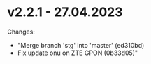 # v2.2.1 - 27.04.2023
Changes:
* "Merge branch 'stg' into 'master' (ed310bd)
* Fix update onu on ZTE GPON (0b33d05)"
